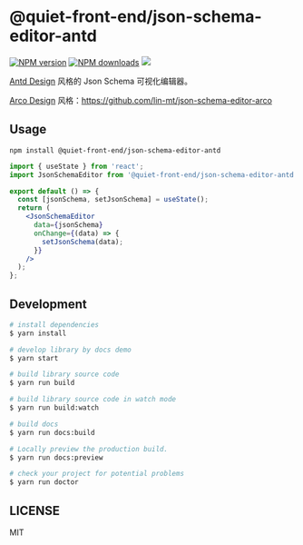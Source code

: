 # @quiet-front-end/json-schema-editor-antd

[![NPM version](https://img.shields.io/npm/v/@quiet-front-end/json-schema-editor-antd.svg?style=flat)](https://npmjs.org/package/@quiet-front-end/json-schema-editor-antd)
[![NPM downloads](http://img.shields.io/npm/dm/@quiet-front-end/json-schema-editor-antd.svg?style=flat)](https://npmjs.org/package/@quiet-front-end/json-schema-editor-antd)
![](https://img.shields.io/badge/license-MIT-000000.svg)

[Antd Design](https://ant.design/) 风格的 Json Schema 可视化编辑器。

[Arco Design](https://arco.design/) 风格：https://github.com/lin-mt/json-schema-editor-arco

## Usage

```shell
npm install @quiet-front-end/json-schema-editor-antd
```

```jsx
import { useState } from 'react';
import JsonSchemaEditor from '@quiet-front-end/json-schema-editor-antd';

export default () => {
  const [jsonSchema, setJsonSchema] = useState();
  return (
    <JsonSchemaEditor
      data={jsonSchema}
      onChange={(data) => {
        setJsonSchema(data);
      }}
    />
  );
};
```

## Development

```bash
# install dependencies
$ yarn install

# develop library by docs demo
$ yarn start

# build library source code
$ yarn run build

# build library source code in watch mode
$ yarn run build:watch

# build docs
$ yarn run docs:build

# Locally preview the production build.
$ yarn run docs:preview

# check your project for potential problems
$ yarn run doctor
```

## LICENSE

MIT
